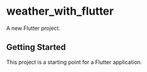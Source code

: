 # weather_with_flutter

A new Flutter project.

## Getting Started

This project is a starting point for a Flutter application.
